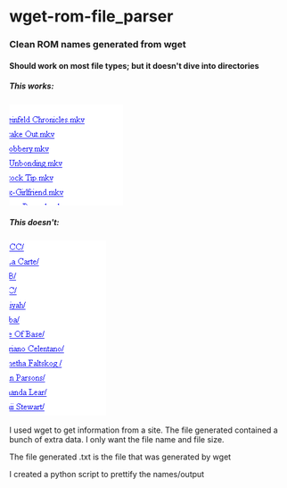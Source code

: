 # wget-rom-file_parser
### Clean ROM names generated from wget

#### Should work on most file types; but it doesn't dive into directories

##### This works:
![Correct:](/images/Sample_Type.PNG)

##### This doesn't:
![Incorrect:](/images/Incorrect_Format.PNG)



I used wget to get information from a site.
The file generated contained a bunch of extra data.  I only want the file name and file size.

The file generated .txt is the file that was generated by wget

I created a python script to prettify the names/output
